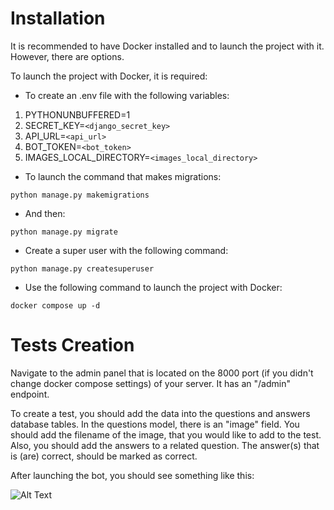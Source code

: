 # Installation

It is recommended to have Docker installed and to launch the project with it. However, there are options.

To launch the project with Docker, it is required:

- To create an .env file with the following variables:
1. PYTHONUNBUFFERED=1
2. SECRET_KEY=`<django_secret_key>`
3. API_URL=`<api_url>`
4. BOT_TOKEN=`<bot_token>`
5. IMAGES_LOCAL_DIRECTORY=`<images_local_directory>`
- To launch the command that makes migrations:
```
python manage.py makemigrations
```
- And then:
```
python manage.py migrate
```
- Create a super user with the following command:
```
python manage.py createsuperuser
```
- Use the following command to launch the project with Docker:
```
docker compose up -d
```

# Tests Creation

Navigate to the admin panel that is located on the 8000 port (if you didn't change docker compose settings) of your server. It has an "/admin" endpoint.

To create a test, you should add the data into the questions and answers database tables. In the questions model, there is an "image" field. You should add the filename of the image, that you would like to add to the test. Also, you should add the answers to a related question. The answer(s) that is (are) correct, should be marked as correct.

After launching the bot, you should see something like this:

![Alt Text](art_game.gif)